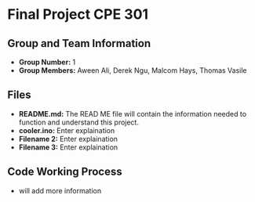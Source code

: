 # Final Project CPE 301 

## Group and Team Information
- **Group Number:** 1 
- **Group Members:** Aween Ali, Derek Ngu, Malcom Hays, Thomas Vasile

## Files 
- **README.md:** The READ ME file will contain the information needed to function and understand this project. 
- **cooler.ino:** Enter explaination
- **Filename 2:** Enter explaination
- **Filename 3:** Enter explaination

## Code Working Process 
- will add more information